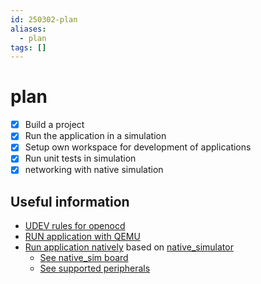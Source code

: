 ```yaml
---
id: 250302-plan
aliases:
  - plan
tags: []
---
```


# plan

- [x] Build a project
- [x] Run the application in a simulation
- [x] Setup own workspace for development of applications
- [x] Run unit tests in simulation
- [x] networking with native simulation

## Useful information

- [UDEV rules for openocd](https://docs.zephyrproject.org/latest/develop/beyond-GSG.html#setting-udev-rules)
- [RUN application with QEMU](https://docs.zephyrproject.org/latest/develop/beyond-GSG.html#run-the-application-in-qemu)
- [Run application natively](https://docs.zephyrproject.org/latest/develop/beyond-GSG.html#run-a-sample-application-natively-linux) based on [native_simulator](https://github.com/BabbleSim/native_simulator/)
  - [See native_sim board](https://docs.zephyrproject.org/latest/boards/native/native_sim/doc/index.html#native-sim)
  - [See supported peripherals](https://docs.zephyrproject.org/latest/boards/native/native_sim/doc/index.html#peripherals)
